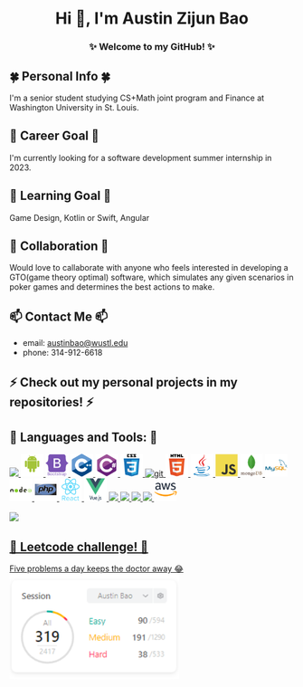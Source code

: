<h1 align="center">Hi 👋, I'm Austin Zijun Bao</h1>
<h3 align="center">✨ Welcome to my GitHub! ✨</h3>

## 🍀 Personal Info 🍀
I'm a senior student studying CS+Math joint program and Finance at Washington University in St. Louis.

## 💼 Career Goal 💼
I'm currently looking for a software development summer internship in 2023.

## 📖 Learning Goal 📖
Game Design, Kotlin or Swift, Angular

## 👯 Collaboration 👯
Would love to callaborate with anyone who feels interested in developing a GTO(game theory optimal) software, which simulates any given scenarios in poker games and determines the best actions to make.

## 📫 Contact Me 📫
- email: austinbao@wustl.edu
- phone: 314-912-6618

## ⚡ Check out my personal projects in my repositories! ⚡

## 🔨 Languages and Tools: 🔨
<p align="left"> <a href="https://developer.android.com" target="_blank"> 
  <img height=40 src="https://cdn.jsdelivr.net/gh/devicons/devicon/icons/python/python-original.svg" />
  <img src="https://raw.githubusercontent.com/devicons/devicon/master/icons/android/android-original-wordmark.svg" alt="android" width="40" height="40"/> </a> <a href="https://www.arduino.cc/" target="_blank"> 
 <img src="https://raw.githubusercontent.com/devicons/devicon/master/icons/bootstrap/bootstrap-plain-wordmark.svg" alt="bootstrap" width="40" height="40"/> </a> <a href="https://www.w3schools.com/cpp/" target="_blank"> 
  <img src="https://raw.githubusercontent.com/devicons/devicon/master/icons/cplusplus/cplusplus-original.svg" alt="cplusplus" width="40" height="40"/> </a> <a href="https://www.w3schools.com/cs/" target="_blank"> 
  <img src="https://raw.githubusercontent.com/devicons/devicon/master/icons/csharp/csharp-original.svg" alt="csharp" width="40" height="40"/> </a> <a href="https://www.w3schools.com/css/" target="_blank"> 
  <img src="https://raw.githubusercontent.com/devicons/devicon/master/icons/css3/css3-original-wordmark.svg" alt="css3" width="40" height="40"/> </a> <a href="https://www.electronjs.org" target="_blank"> 
<img src="https://www.vectorlogo.zone/logos/git-scm/git-scm-icon.svg" alt="git" width="40" height="40"/> </a> <a href="https://www.w3.org/html/" target="_blank"> 
  <img src="https://raw.githubusercontent.com/devicons/devicon/master/icons/html5/html5-original-wordmark.svg" alt="html5" width="40" height="40"/> </a> <a href="https://www.java.com" target="_blank"> 
  <img src="https://raw.githubusercontent.com/devicons/devicon/master/icons/java/java-original.svg" alt="java" width="40" height="40"/> </a> <a href="https://developer.mozilla.org/en-US/docs/Web/JavaScript" target="_blank"> 
  <img src="https://raw.githubusercontent.com/devicons/devicon/master/icons/javascript/javascript-original.svg" alt="javascript" width="40" height="40"/> </a> <a href="https://kotlinlang.org" target="_blank"> 
  <img src="https://raw.githubusercontent.com/devicons/devicon/master/icons/mongodb/mongodb-original-wordmark.svg" alt="mongodb" width="40" height="40"/> </a> <a href="https://www.mysql.com/" target="_blank"> 
  <img src="https://raw.githubusercontent.com/devicons/devicon/master/icons/mysql/mysql-original-wordmark.svg" alt="mysql" width="40" height="40"/> </a> <a href="https://nodejs.org" target="_blank"> 
  <img src="https://raw.githubusercontent.com/devicons/devicon/master/icons/nodejs/nodejs-original-wordmark.svg" alt="nodejs" width="40" height="40"/> </a> <a href="https://www.php.net" target="_blank">
  <img src="https://raw.githubusercontent.com/devicons/devicon/master/icons/php/php-original.svg" alt="php" width="40" height="40"/> </a> <a href="https://reactjs.org/" target="_blank"> 
  <img src="https://raw.githubusercontent.com/devicons/devicon/master/icons/react/react-original-wordmark.svg" alt="react" width="40" height="40"/> </a> <a href="https://redis.io" target="_blank"> 
  <img src="https://raw.githubusercontent.com/devicons/devicon/master/icons/vuejs/vuejs-original-wordmark.svg" alt="vuejs" width="40" height="40"/> </a> <a href="https://webpack.js.org" target="_blank">
  <img height=40 src="https://cdn.jsdelivr.net/gh/devicons/devicon/icons/azure/azure-original.svg" />
  <img height=40 src="https://cdn.jsdelivr.net/gh/devicons/devicon/icons/jupyter/jupyter-original.svg" />
  <img height=40 src="https://cdn.jsdelivr.net/gh/devicons/devicon/icons/postgresql/postgresql-original.svg" />
  <img height=40 src="https://cdn.jsdelivr.net/gh/devicons/devicon/icons/bash/bash-original.svg" />
  <img src="https://raw.githubusercontent.com/devicons/devicon/master/icons/amazonwebservices/amazonwebservices-original-wordmark.svg" alt="aws" width="40" height="40"/><br><br>
  <img src="https://github-readme-stats.vercel.app/api/top-langs/?username=AustinBao0419"/>
  
##
  
## 👊 Leetcode challenge! 👊
Five problems a day keeps the doctor away 😂 <br>
<img src="leetcode.png" alt="leetcode" width="300"/>
